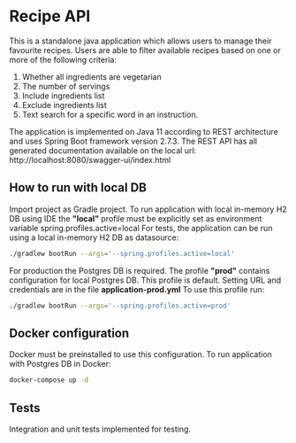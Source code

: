 # Recipe API

This is a standalone java application which allows users to manage their favourite recipes.
Users are able to filter available recipes based on one or more of the following criteria:

1. Whether all ingredients are vegetarian
2. The number of servings
3. Include ingredients list
4. Exclude ingredients list
5. Text search for a specific word in an instruction.

The application is implemented on Java 11 according to REST architecture and uses Spring Boot framework version 2.7.3.
The REST API has all generated documentation available on the local url: http://localhost:8080/swagger-ui/index.html

## How to run with local DB

Import project as Gradle project.
To run application with local in-memory H2 DB using IDE the **"local"** profile must be explicitly set as environment 
variable spring.profiles.active=local
For tests, the application can be run using a local in-memory H2 DB as datasource:

```bash
./gradlew bootRun --args='--spring.profiles.active=local'
```

For production the Postgres DB is required.
The profile **"prod"** contains configuration for local Postgres DB.
This profile is default.
Setting URL and credentials are in the file **application-prod.yml**
To use this profile run:

```bash
./gradlew bootRun --args='--spring.profiles.active=prod'
```

## Docker configuration

Docker must be preinstalled to use this configuration.
To run application with Postgres DB in Docker:

```bash
docker-compose up -d
```

## Tests

Integration and unit tests implemented for testing.
